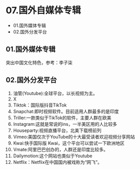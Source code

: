 # 07.国外自媒体专辑
- 01.国外媒体专辑
- 02.国外分发平台



## 01.国外媒体专辑

突出中国文化特色，参考：李子柒

## 02.国外分发平台


1. 油管(Youtube):全球平台，以长视频为主。
2. X
3. Tiktok：国际版抖音TikTok
4. Snapchat:即时视频软件。目前适用人群最多的是印度
5. Triller:一款类似于TikTok的软件，主要人群在欧美
6. Instagram:这就是常说的ins，一半美区用的人比较多
7. Houseparty:视频直播平台，北美下载榜前列
8. Vimeo:美国仅次于YouTube的十大最受读者欢迎视频分享网站
9. Kwai:快手国际版 Kwai，这个平台可以尝试一下欧洲地区
10. Vmate:阿里巴巴创办的，人群还是印度比较多。
11. Dailymotion:这个网站也类似于Youtube
12. Netflix：Netflix在中国国内被戏称为“网飞”。










